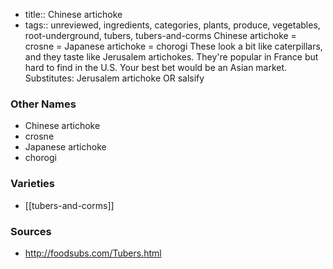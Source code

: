 - title:: Chinese artichoke
- tags:: unreviewed, ingredients, categories, plants, produce, vegetables, root-underground, tubers, tubers-and-corms
Chinese artichoke = crosne = Japanese artichoke = chorogi These look a bit like caterpillars, and they taste like Jerusalem artichokes. They're popular in France but hard to find in the U.S. Your best bet would be an Asian market. Substitutes: Jerusalem artichoke OR salsify

### Other Names

* Chinese artichoke
* crosne
* Japanese artichoke
* chorogi

### Varieties

* [[tubers-and-corms]]

### Sources
* http://foodsubs.com/Tubers.html
